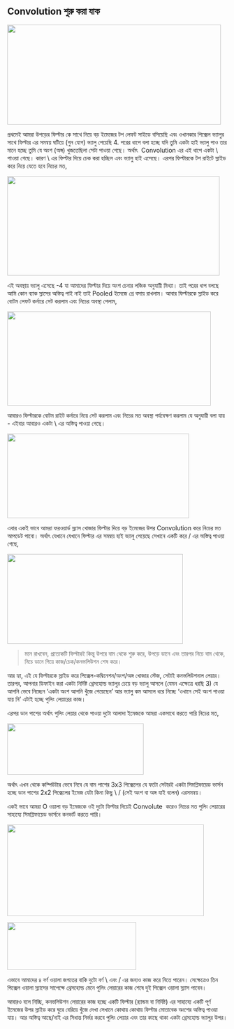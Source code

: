 ## Convolution শুরু করা যাক  
<p class="p1"><img class="aligncenter wp-image-1740" src="https://nuhil.files.wordpress.com/2017/05/screen-shot-2017-05-20-at-9-02-07-pm.png?w=687" alt="" width="489" height="228" /></p>
<p class="p1">প্রথমেই আমরা উপড়ের ফিল্টার কে সাথে নিয়ে বড় ইমেজের টপ লেফট সাইডে বসিয়েছি এবং ওখানকার পিক্সেল ভ্যালুর সাথে ফিল্টার এর সমন্বয় ঘটিয়ে<span class="s1"> (</span>গুন যোগ<span class="s1">) </span>ভ্যালু পেয়েছি<span class="s1"> 4. </span>পরের ধাপে বলা হচ্ছে যদি তুমি একটা হাই ভ্যালু পাও তার মানে হচ্ছে তুমি যে অংশ<span class="s1"> (</span>অঙ্গ<span class="s1">) </span>খুজতেছিলা সেটা পাওয়া গেছে। অর্থাৎ<span class="s1">  Convolution </span>এর এই ধাপে একটা<span class="s1"> \ </span>পাওয়া গেছে। কারণ<span class="s1"> \ </span>এর ফিল্টার দিয়ে চেক করা হচ্ছিল এবং ভ্যালু হাই এসেছে। এরপর ফিল্টারকে টপ রাইটে স্লাইড করে নিয়ে যেতে হবে নিচের মত<span class="s1">,</span></p>
<p class="p1"><img class="aligncenter wp-image-1741" src="https://nuhil.files.wordpress.com/2017/05/screen-shot-2017-05-20-at-9-02-44-pm.png?w=687" alt="" width="486" height="227" /></p>
<p class="p1">এই অবস্থায় ভ্যালু এসেছে<span class="s1"> -4 </span>যা আমাদের ফিল্টার দিয়ে অংশ চেনার লজিক অনুযায়ী মিথ্যা। তাই পরের ধাপ বলছে আমি কোন ব্যাক স্লাসের অস্তিত্ব পাই নাই তাই<span class="s1"> Pooled </span>ইমেজে গ্রে বসায় রাখলাম। আবার ফিল্টারকে স্লাইড করে বোটম লেফট কর্নারে সেট করলাম এবং নিচের অবস্থা পেলাম<span class="s1">,</span></p>
<p class="p1"><img class="aligncenter wp-image-1742" src="https://nuhil.files.wordpress.com/2017/05/screen-shot-2017-05-20-at-9-03-26-pm.png?w=687" alt="" width="466" height="215" /></p>
<p class="p1">আবারও ফিল্টারকে বোটম রাইট কর্নারে নিয়ে সেট করলাম এবং নিচের মত অবস্থা পর্যবেক্ষণ করলাম যে অনুযায়ী বলা যায়<span class="s1"> - </span>এইবার আবারও একটা<span class="s1"> \ </span>এর অস্তিত্ব পাওয়া গেছে।</p>
<p class="p1"><img class="aligncenter wp-image-1743" src="https://nuhil.files.wordpress.com/2017/05/screen-shot-2017-05-20-at-9-03-52-pm.png?w=687" alt="" width="416" height="193" /></p>
<p class="p1">এবার একই ভাবে আমরা ফরওয়ার্ড স্ল্যাস খোজার ফিল্টার দিয়ে বড় ইমেজের উপর<span class="s1"> Convolution </span>করে নিচের মত আপডেট পাবো। অর্থাৎ যেখানে যেখানে ফিল্টার এর সমন্বয় হাই ভ্যালু পেয়েছে সেখানে একটি করে<span class="s1"> / </span>এর অস্তিত্ব পাওয়া গেছে<span class="s1">,</span></p>
<p class="p1"><img class="aligncenter wp-image-1744" src="https://nuhil.files.wordpress.com/2017/05/screen-shot-2017-05-20-at-9-05-13-pm.png?w=687" alt="" width="402" height="205" /></p>

<blockquote>
<p class="p1">মনে রাখবেন<span class="s1">, </span>প্রত্যেকটি ফিল্টারই কিন্তু উপরে বাম থেকে শুরু করে<span class="s1">, </span>উপড়ে ডানে এবং তারপর নিচে বাম থেকে<span class="s1">, </span>নিচে ডানে গিয়ে কাজ<span class="s1">/</span>চেক<span class="s1">/</span>কনভলিউশন শেষ করে।</p>
</blockquote>
<p class="p1">আর হ্যা<span class="s1">, </span>এই যে ফিল্টারকে স্লাইড করে পিক্সেল<span class="s1">-</span>কম্বিনেশন<span class="s1">/</span>অংশ<span class="s1">/</span>অঙ্গ খোজার স্টেজ<span class="s1">, </span>সেটাই কনভলিউশনাল লেয়ার। তারপর<span class="s1">, </span>আপনার ডিফাইন করা একটা নির্দিষ্ট থ্রেসহোল্ড ভ্যালুর চেয়ে বড় ভ্যালু আসলে<span class="s1"> (</span>যেমন এক্ষেত্রে ধরছি<span class="s1"> 3) </span>যে আপনি ভেবে নিচ্ছেন<span class="s1"> ‘</span>একটা অংশ আপনি খুঁজে পেয়েছেন<span class="s1">’ </span>আর ভ্যালু কম আসলে ধরে নিচ্ছে<span class="s1"> ‘</span>ওখানে সেই অংশ পাওয়া যায় নি<span class="s1">’ </span>এটাই হচ্ছে পুলিং লেয়ারের কাজ।</p>
<p class="p1">এরপর ডান পাশের অর্থাৎ পুলিং লেয়ার থেকে পাওয়া দুটো আলাদা ইমেজকে আমরা একসাথে করতে পারি নিচের মত<span class="s1">, </span></p>
<p class="p1"><img class="aligncenter wp-image-1745" src="https://nuhil.files.wordpress.com/2017/05/screen-shot-2017-05-20-at-9-06-24-pm.png" alt="" width="312" height="117" /></p>
<p class="p1">অর্থাৎ এখন থেকে কম্পিউটার ভেবে নিবে যে বাম পাশের<span class="s1"> 3x3 </span>পিক্সেলের যে ফটো সেটারই একটা সিমপ্লিফায়েড ভার্সন হচ্ছে ডান পাশের<span class="s1"> 2x2 </span>পিক্সেলের ইমেজ যেটা কিনা কিছু<span class="s1"> \ / (</span>সেই অংশ বা অঙ্গ যাই বলেন<span class="s1">) </span>এরসমন্বয়।</p>
<p class="p1">একই ভাবে আমরা<span class="s1"> O </span>ওয়ালা বড় ইমেজকে ওই দুটো ফিল্টার দিয়েই<span class="s1"> Convolute  </span>করেও নিচের মত পুলিং লেয়ারের সাহায্যে সিমপ্লিফায়েড ভার্সনে কনভার্ট করতে পারি।</p>
<p class="p1"><img class="aligncenter wp-image-1746" src="https://nuhil.files.wordpress.com/2017/05/screen-shot-2017-05-20-at-9-07-11-pm.png?w=687" alt="" width="450" height="209" /></p>
<p class="p1"><img class="aligncenter wp-image-1747" src="https://nuhil.files.wordpress.com/2017/05/screen-shot-2017-05-20-at-9-07-42-pm.png" alt="" width="295" height="109" /></p>
<p class="p1">এভাবে আমাদের ৪ বর্ণ ওয়ালা জগতের বাকি দুটো বর্ণ<span class="s1"> \ </span>এবং<span class="s1"> / </span>এর জন্যও কাজ করে নিতে পারেন। সেক্ষেত্রেও তিন পিক্সেল ওয়ালা স্ল্যাসের সাপেক্ষে থ্রেসহোল্ড মেনে পুলিং লেয়ারের কাজ শেষে দুই পিক্সেল ওয়ালা স্ল্যাস পাবেন।</p>
<p class="p1">আবারও বলে নিচ্ছি<span class="s1">, </span>কনভলিউশন লেয়ারের কাজ হচ্ছে একটি ফিল্টার<span class="s1"> (</span>র‍্যান্ডম বা নির্দিষ্ট<span class="s1">) </span>এর সাহায্যে একটি পূর্ণ ইমেজের উপর স্লাইড করে ঘুরে বেরিয়ে খুঁজে দেখা সেখানে কোথায় কোথায় ফিল্টার মোতাবেক অংশের অস্তিত্ব পাওয়া যায়। আর অস্তিত্ব আছে<span class="s1">/</span>নাই এর সিধান্ত নির্ভর করবে পুলিং লেয়ার এবং তার কাছে থাকা একটা থ্রেসহোল্ড ভ্যালুর উপর।</p>